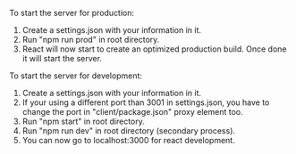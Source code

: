 To start the server for production:
1. Create a settings.json with your information in it.
2. Run "npm run prod" in root directory.
3. React will now start to create an optimized production build. Once done it will start the server.

To start the server for development:
1. Create a settings.json with your information in it.
2. If your using a different port than 3001 in settings.json, you have to change the port in "client/package.json" proxy element too.
2. Run "npm start" in root directory.
3. Run "npm run dev" in root directory (secondary process).
4. You can now go to localhost:3000 for react development.
